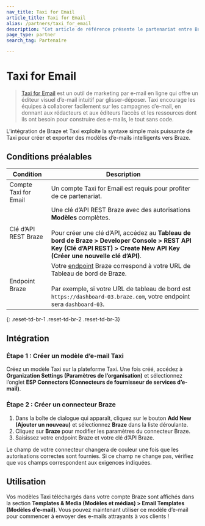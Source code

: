 ```yaml
---
nav_title: Taxi for Email
article_title: Taxi for Email
alias: /partners/taxi_for_email
description: "Cet article de référence présente le partenariat entre Braze et Taxi for Email, un outil de marketing électronique en ligne qui permet aux clients Braze de créer des modèles d’e-mail intelligents à l’aide d’une interface glisser-déposer et d’une syntaxe simple mais puissante."
page_type: partner
search_tag: Partenaire

---
```


# Taxi for Email

> [Taxi for Email](http://taxiforemail.com/) est un outil de marketing par e-mail en ligne qui offre un éditeur visuel d’e-mail intuitif par glisser-déposer. Taxi encourage les équipes à collaborer facilement sur les campagnes d’e-mail, en donnant aux rédacteurs et aux éditeurs l’accès et les ressources dont ils ont besoin pour construire des e-mails, le tout sans code.

L’intégration de Braze et Taxi exploite la syntaxe simple mais puissante de Taxi pour créer et exporter des modèles d’e-mails intelligents vers Braze. 

## Conditions préalables

| Condition | Description |
| ------------| ----------- |
| Compte Taxi for Email | Un compte Taxi for Email est requis pour profiter de ce partenariat. |
| Clé d’API REST Braze | Une clé d’API REST Braze avec des autorisations **Modèles** complètes. <br><br> Pour créer une clé d’API, accédez au **Tableau de bord de Braze > Developer Console > REST API Key (Clé d’API REST) > Create New API Key (Créer une nouvelle clé d’API)**. |
| Endpoint Braze | Votre [endpoint]({{site.baseurl}}/api/basics/#endpoints) Braze correspond à votre URL de Tableau de bord de Braze.<br><br> Par exemple, si votre URL de tableau de bord est `https://dashboard-03.braze.com`, votre endpoint sera `dashboard-03`. |
{: .reset-td-br-1 .reset-td-br-2 .reset-td-br-3}

## Intégration

### Étape 1 : Créer un modèle d’e-mail Taxi

Créez un modèle Taxi sur la plateforme Taxi. Une fois créé, accédez à **Organization Settings (Paramètres de l’organisation)** et sélectionnez l’onglet **ESP Connectors (Connecteurs de fournisseur de services d’e-mail)**.

### Étape 2 : Créer un connecteur Braze

1. Dans la boîte de dialogue qui apparaît, cliquez sur le bouton **Add New (Ajouter un nouveau)** et sélectionnez **Braze** dans la liste déroulante. 
2. Cliquez sur **Braze** pour modifier les paramètres du connecteur Braze.
3. Saisissez votre endpoint Braze et votre clé d’API Braze.

Le champ de votre connecteur changera de couleur une fois que les autorisations correctes sont fournies. Si ce champ ne change pas, vérifiez que vos champs correspondent aux exigences indiquées.

## Utilisation

Vos modèles Taxi téléchargés dans votre compte Braze sont affichés dans la section **Templates & Media (Modèles et médias) > Email Templates (Modèles d’e-mail)**. Vous pouvez maintenant utiliser ce modèle d’e-mail pour commencer à envoyer des e-mails attrayants à vos clients !

[1]: {{site.baseurl}}/user_guide/message_building_by_channel/email/creating_an_email_template/
